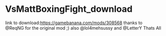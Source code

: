 # VsMattBoxingFight_download
link to download:https://gamebanana.com/mods/308568 thanks to @ReqNG for the original mod ;)
also @lol4mehsussy and @LetterY
Thats All
